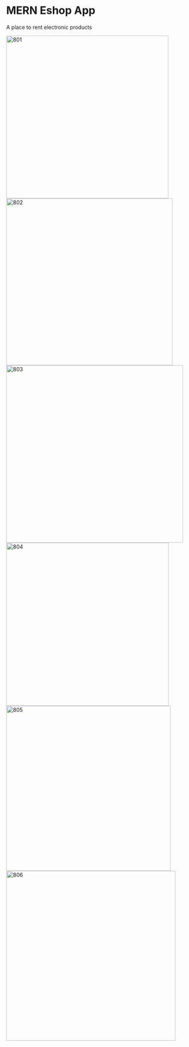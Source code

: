# MERN Eshop App

A place to rent electronic products


<img width="432" alt="801" src="https://user-images.githubusercontent.com/100592839/198653385-0d464b60-7323-4704-b325-6785ce43bfb1.PNG">

<img width="443" alt="802" src="https://user-images.githubusercontent.com/100592839/198653455-87f0da0d-e49d-4dea-969f-439b495b482b.PNG">

<img width="471" alt="803" src="https://user-images.githubusercontent.com/100592839/198653726-51b18995-a494-44ff-ba1b-75ba7b4bfb5c.PNG">

<img width="433" alt="804" src="https://user-images.githubusercontent.com/100592839/198653858-430ea28b-482a-48a1-a0d5-784bb2c06843.PNG">

<img width="438" alt="805" src="https://user-images.githubusercontent.com/100592839/198653951-04ff4d09-db0d-4b81-ae84-b154324da5cf.PNG">

<img width="451" alt="806" src="https://user-images.githubusercontent.com/100592839/198654086-ee53c2c1-cc6d-46bc-9157-2eff3bc2624e.PNG">
